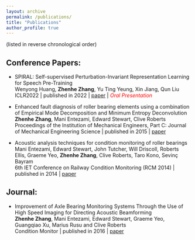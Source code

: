 ```yaml
---
layout: archive
permalink: /publications/
title: "Publications"
author_profile: true
---
```

(listed in reverse chronological order)
<br/>

## Conference Papers:
- SPIRAL: Self-supervised Perturbation-Invariant Representation Learning for Speech Pre-Training<br/>Wenyong Huang, **Zhenhe Zhang**, Yu Ting Yeung, Xin Jiang, Qun Liu<br/>ICLR2022 &#124; published in 2022 &#124; [paper](https://arxiv.org/abs/2201.10207) &#124; <span style="color:red">*Oral Presentation*</span>

- Enhanced fault diagnosis of roller bearing elements using a combination of Empirical Mode Decomposition and Minimum Entropy Deconvolution<br/>**Zhenhe Zhang**, Mani Entezami, Edward Stewart, Clive Roberts<br/>Proceedings of the Institution of Mechanical Engineers, Part C: Journal of Mechanical Engineering Science &#124; published in 2015 &#124; [paper](/files/publications/Enhanced_fault_diagnosis_of_roller_bearing_elements_using_a_combination_of_Empirical_Mode_Decomposition_and_Minimum_Entropy_Deconvolution.pdf)

- Acoustic analysis techniques for condition monitoring of roller bearings<br/>Mani Entezami, Edward Stewart, John Tutcher, Will Driscoll, Roberts Ellis, Graeme Yeo, **Zhenhe Zhang**, Clive Roberts, Taro Kono, Sevinç Bayram<br/>6th IET Conference on Railway Condition Monitoring (RCM 2014) &#124; published in 2014 &#124; [paper](https://digital-library.theiet.org/content/conferences/10.1049/cp.2014.1012)


## Journal:
- Improvement of Axle Bearing Monitoring Systems Through the Use of High Speed Imaging for Directing Acoustic Beamforming<br/>**Zhenhe Zhang**, Mani Entezami, Edward Stewart, Graeme Yeo, Guangqiao Xu, Marius Rusu and Clive Roberts<br/>Condition Monitor &#124; published in 2016 &#124; [paper](/files/publications/Improvement_of_Axle_Bearing_Monitoring_Systems_Through_the_Use_of_High_Speed_Imaging_for_Directing_Acoustic_Beamforming.pdf)
